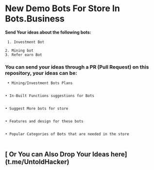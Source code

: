 <h1> New Demo Bots For Store In Bots.Business </h1>
<b> Send Your ideas about the following bots:</b><br><br>
<code> 1. Investment Bot<br>
2. Mining bot
3. Refer earn Bot
</code>

<h3>You can send your ideas through a PR (Pull Request) on this repository, your ideas can be:</h3>
<code> • Mining/Investment Bots Plans
<br>
• In-Built Functions suggestions for Bots
<br>
• Suggest More bots for store
<br>
• Features and design for these bots
<br>
• Popular Categories of Bots that are needed in the store
</code><br>
<h2>
[ Or You can Also Drop Your Ideas here](t.me/UntoldHacker)
  </h2>
